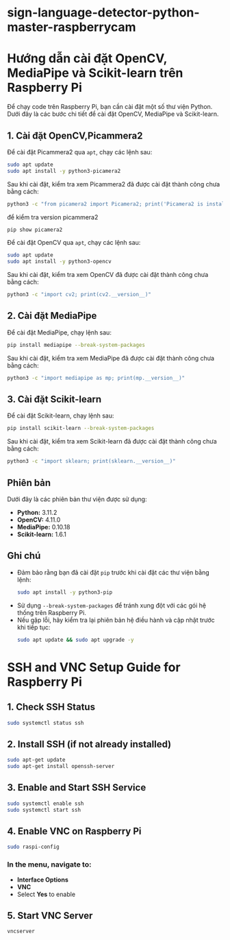 # sign-language-detector-python-master-raspberrycam



# Hướng dẫn cài đặt OpenCV, MediaPipe và Scikit-learn trên Raspberry Pi

Để chạy code trên Raspberry Pi, bạn cần cài đặt một số thư viện Python. Dưới đây là các bước chi tiết để cài đặt OpenCV, MediaPipe và Scikit-learn.

## 1. Cài đặt OpenCV,Picammera2
Để cài đặt Picammera2 qua `apt`, chạy các lệnh sau:

```bash
sudo apt update
sudo apt install -y python3-picamera2
```

Sau khi cài đặt, kiểm tra xem Picammera2 đã được cài đặt thành công chưa bằng cách:

```bash
python3 -c "from picamera2 import Picamera2; print('Picamera2 is installed and working\!')"
```
để kiểm tra version picammera2 
```bash
pip show picamera2
```


Để cài đặt OpenCV qua `apt`, chạy các lệnh sau:

```bash
sudo apt update
sudo apt install -y python3-opencv
```

Sau khi cài đặt, kiểm tra xem OpenCV đã được cài đặt thành công chưa bằng cách:

```bash
python3 -c "import cv2; print(cv2.__version__)"
```

## 2. Cài đặt MediaPipe

Để cài đặt MediaPipe, chạy lệnh sau:

```bash
pip install mediapipe --break-system-packages
```

Sau khi cài đặt, kiểm tra xem MediaPipe đã được cài đặt thành công chưa bằng cách:

```bash
python3 -c "import mediapipe as mp; print(mp.__version__)"
```

## 3. Cài đặt Scikit-learn

Để cài đặt Scikit-learn, chạy lệnh sau:

```bash
pip install scikit-learn --break-system-packages
```

Sau khi cài đặt, kiểm tra xem Scikit-learn đã được cài đặt thành công chưa bằng cách:

```bash
python3 -c "import sklearn; print(sklearn.__version__)"
```

## Phiên bản

Dưới đây là các phiên bản thư viện được sử dụng:

- **Python:** 3.11.2
- **OpenCV:** 4.11.0
- **MediaPipe:** 0.10.18
- **Scikit-learn:** 1.6.1

## Ghi chú

- Đảm bảo rằng bạn đã cài đặt `pip` trước khi cài đặt các thư viện bằng lệnh:
  ```bash
  sudo apt install -y python3-pip
  ```
- Sử dụng `--break-system-packages` để tránh xung đột với các gói hệ thống trên Raspberry Pi.
- Nếu gặp lỗi, hãy kiểm tra lại phiên bản hệ điều hành và cập nhật trước khi tiếp tục:
  ```bash
  sudo apt update && sudo apt upgrade -y
  ```















# SSH and VNC Setup Guide for Raspberry Pi

## 1. Check SSH Status

```bash
sudo systemctl status ssh
```

## 2. Install SSH (if not already installed)

```bash
sudo apt-get update
sudo apt-get install openssh-server
```

## 3. Enable and Start SSH Service

```bash
sudo systemctl enable ssh
sudo systemctl start ssh
```

## 4. Enable VNC on Raspberry Pi

```bash
sudo raspi-config
```

### In the menu, navigate to:

- **Interface Options**
- **VNC**
- Select **Yes** to enable

## 5. Start VNC Server

```bash
vncserver
```


